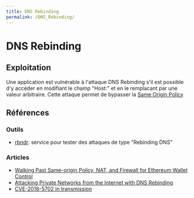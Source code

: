 ```yaml
---
title: DNS Rebinding
permalink: /DNS_Rebinding/
---
```


# DNS Rebinding

## Exploitation

Une application est vulnérable à l'attaque DNS Rebinding s'il est possible d'y accéder en modifiant le champ "Host:" et en le remplacant par une valeur arbitraire. Cette attaque permet de bypasser la [Same Origin Policy](/SOP/)

## Références
### Outils
- [rbndr](https://github.com/taviso/rbndr): service pour tester des attaques de type "Rebinding DNS"

### Articles
- [Walking Past Same-origin Policy, NAT, and Firewall for Ethereum Wallet Control](https://medium.com/@rhodey/walking-past-same-origin-policy-nat-and-firewall-for-ethereum-wallet-control-30c29b73a057)
- [Attacking Private Networks from the Internet with DNS Rebinding](https://medium.com/@brannondorsey/attacking-private-networks-from-the-internet-with-dns-rebinding-ea7098a2d325)
- [CVE-2018-5702 in transmission](https://github.com/transmission/transmission/pull/468)
